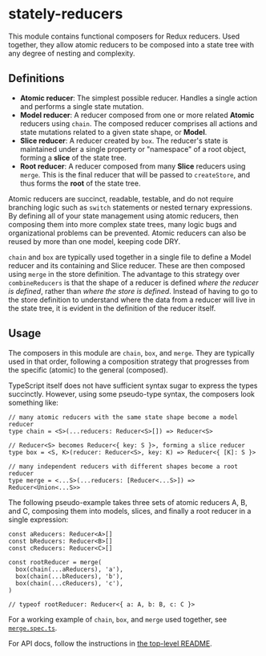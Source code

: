# stately-reducers

This module contains functional composers for Redux reducers. Used together, they allow atomic reducers to be composed into a state tree with any degree of nesting and complexity.

## Definitions

- **Atomic reducer**: The simplest possible reducer. Handles a single action and performs a single state mutation.
- **Model reducer**: A reducer composed from one or more related **Atomic** reducers using `chain`. The composed reducer comprises all actions and state mutations related to a given state shape, or **Model**.
- **Slice reducer**: A reducer created by `box`. The reducer's state is maintained under a single property or "namespace" of a root object, forming a **slice** of the state tree.
- **Root reducer**: A reducer composed from many **Slice** reducers using `merge`. This is the final reducer that will be passed to `createStore`, and thus forms the **root** of the state tree.

Atomic reducers are succinct, readable, testable, and do not require branching logic such as `switch` statements or nested ternary expressions. By defining all of your state management using atomic reducers, then composing them into more complex state trees, many logic bugs and organizational problems can be prevented. Atomic reducers can also be reused by more than one model, keeping code DRY.

`chain` and `box` are typically used together in a single file to define a Model reducer and its containing and Slice reducer. These are then composed using `merge` in the store definition. The advantage to this strategy over `combineReducers` is that the shape of a reducer is defined *where the reducer is defined*, rather than *where the store is defined*. Instead of having to go to the store definition to understand where the data from a reducer will live in the state tree, it is evident in the definition of the reducer itself.

## Usage

The composers in this module are `chain`, `box`, and `merge`. They are typically used in that order, following a composition strategy that progresses from the specific (atomic) to the general (composed).

TypeScript itself does not have sufficient syntax sugar to express the types succinctly. However, using some pseudo-type syntax, the composers look something like:
```
// many atomic reducers with the same state shape become a model reducer
type chain = <S>(...reducers: Reducer<S>[]) => Reducer<S>

// Reducer<S> becomes Reducer<{ key: S }>, forming a slice reducer
type box = <S, K>(reducer: Reducer<S>, key: K) => Reducer<{ [K]: S }>

// many independent reducers with different shapes become a root reducer
type merge = <...S>(...reducers: [Reducer<...S>]) => Reducer<Union<...S>>
```

The following pseudo-example takes three sets of atomic reducers A, B, and C, composing them into models, slices, and finally a root reducer in a single expression:
```
const aReducers: Reducer<A>[]
const bReducers: Reducer<B>[]
const cReducers: Reducer<C>[]

const rootReducer = merge(
  box(chain(...aReducers), 'a'),
  box(chain(...bReducers), 'b'),
  box(chain(...cReducers), 'c'),
)

// typeof rootReducer: Reducer<{ a: A, b: B, c: C }>
```

For a working example of `chain`, `box`, and `merge` used together, see [`merge.spec.ts`](/stately-reducers/src/merge.spec.ts).

For API docs, follow the instructions in [the top-level README](https://github.com/hiebj/stately/).
